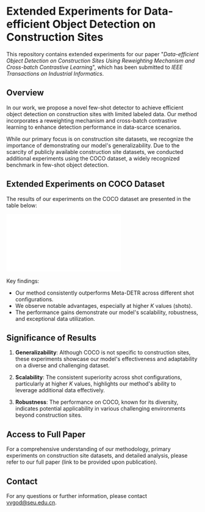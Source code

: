 # Extended Experiments for Data-efficient Object Detection on Construction Sites  

This repository contains extended experiments for our paper "*Data-efficient Object Detection on Construction Sites Using Reweighting Mechanism and Cross-batch Contrastive Learnin*g", which has been submitted to *IEEE Transactions on Industrial Informatics*.  

## Overview  

In our work, we propose a novel few-shot detector to achieve efficient object detection on construction sites with limited labeled data. Our method incorporates a reweighting mechanism and cross-batch contrastive learning to enhance detection performance in data-scarce scenarios.  

While our primary focus is on construction site datasets, we recognize the importance of demonstrating our model's generalizability. Due to the scarcity of publicly available construction site datasets, we conducted additional experiments using the COCO dataset, a widely recognized benchmark in few-shot object detection.  

## Extended Experiments on COCO Dataset  

The results of our experiments on the COCO dataset are presented in the table below:  

![Comparison of Few-shot Detection Performance on COCO](images/comparison.pdf)  

Key findings:  
- Our method consistently outperforms Meta-DETR across different shot configurations.  
- We observe notable advantages, especially at higher $K$ values (shots).  
- The performance gains demonstrate our model's scalability, robustness, and exceptional data utilization.  

## Significance of Results  

1. **Generalizability**: Although COCO is not specific to construction sites, these experiments showcase our model's effectiveness and adaptability on a diverse and challenging dataset.  

2. **Scalability**: The consistent superiority across shot configurations, particularly at higher $K$ values, highlights our method's ability to leverage additional data effectively.  

3. **Robustness**: The performance on COCO, known for its diversity, indicates potential applicability in various challenging environments beyond construction sites.  

## Access to Full Paper  

For a comprehensive understanding of our methodology, primary experiments on construction site datasets, and detailed analysis, please refer to our full paper (link to be provided upon publication).  

## Contact  

For any questions or further information, please contact  vvgod@seu.edu.cn.